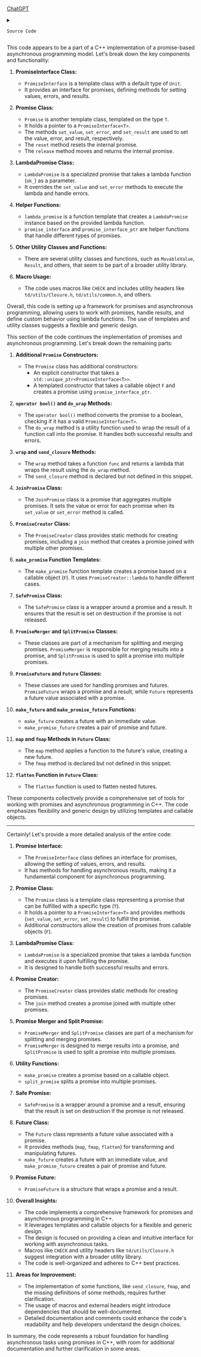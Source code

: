[ChatGPT](https://chat.openai.com/c/3249d772-8403-4e15-a9ab-7c15dfc82319)

<details>
  <summary>

    Source Code

  </summary>
  
```cpp

#pragma once
#include "td/utils/Closure.h"
#include "td/utils/common.h"
#include "td/utils/invoke.h"  // for tuple_for_each
#include "td/utils/logging.h"
#include "td/utils/ScopeGuard.h"
#include "td/utils/Status.h"

#include <tuple>
#include <type_traits>
#include <utility>

namespace td {
namespace detail {
template <typename T>
struct GetArg : public GetArg<decltype(&T::operator())> {};

template <class C, class R, class Arg>
class GetArg<R (C::*)(Arg)> {
 public:
  using type = Arg;
};
template <class C, class R, class Arg>
class GetArg<R (C::*)(Arg) const> {
 public:
  using type = Arg;
};

template <typename T>
struct GetRet : public GetRet<decltype(&T::operator())> {};

template <class C, class R, class... Arg>
class GetRet<R (C::*)(Arg...)> {
 public:
  using type = R;
};
template <class C, class R, class... Arg>
class GetRet<R (C::*)(Arg...) const> {
 public:
  using type = R;
};

template <class T>
using get_arg_t = std::decay_t<typename GetArg<T>::type>;
template <class T>
using get_ret_t = std::decay_t<typename GetRet<T>::type>;

template <class T>
struct DropResult {
  using type = T;
};

template <class T>
struct DropResult<Result<T>> {
  using type = T;
};

template <class T>
using drop_result_t = typename DropResult<T>::type;
}  // namespace detail

template <class T = Unit>
class PromiseInterface {
 public:
  using ValueType = T;
  PromiseInterface() = default;
  PromiseInterface(const PromiseInterface &) = delete;
  PromiseInterface &operator=(const PromiseInterface &) = delete;
  PromiseInterface(PromiseInterface &&) = default;
  PromiseInterface &operator=(PromiseInterface &&) = default;
  virtual ~PromiseInterface() = default;

  virtual void set_value(T &&value) {
    set_result(std::move(value));
  }
  virtual void set_error(Status &&error) {
    set_result(std::move(error));
  }
  virtual void set_result(Result<T> &&result) {
    if (result.is_ok()) {
      set_value(result.move_as_ok());
    } else {
      set_error(result.move_as_error());
    }
  }

  void operator()(T &&value) {
    set_value(std::move(value));
  }
  void operator()(Status &&error) {
    set_error(std::move(error));
  }
  void operator()(Result<T> &&result) {
    set_result(std::move(result));
  }
};
template <class T = Unit>
class Promise;

constexpr std::false_type is_promise_interface(...) {
  return {};
}
template <class T>
constexpr std::true_type is_promise_interface(const PromiseInterface<T> &promise) {
  return {};
}
template <class T>
constexpr std::true_type is_promise_interface(const Promise<T> &promise) {
  return {};
}

template <class F>
constexpr bool is_promise_interface() {
  return decltype(is_promise_interface(std::declval<F>()))::value;
}

constexpr std::false_type is_promise_interface_ptr(...) {
  return {};
}
template <class T>
constexpr std::true_type is_promise_interface_ptr(const unique_ptr<T> &promise) {
  return {};
}

template <class F>
constexpr bool is_promise_interface_ptr() {
  return decltype(is_promise_interface_ptr(std::declval<F>()))::value;
}
template <class ValueT, class FunctionT>
class LambdaPromise : public PromiseInterface<ValueT> {
 public:
  using ArgT = ValueT;
  void set_value(ValueT &&value) override {
    CHECK(has_lambda_.get());
    do_ok(std::move(value));
    has_lambda_ = false;
  }
  void set_error(Status &&error) override {
    CHECK(has_lambda_.get());
    do_error(std::move(error));
    has_lambda_ = false;
  }

  LambdaPromise(const LambdaPromise &other) = delete;
  LambdaPromise &operator=(const LambdaPromise &other) = delete;
  LambdaPromise(LambdaPromise &&other) = default;
  LambdaPromise &operator=(LambdaPromise &&other) = default;
  ~LambdaPromise() override {
    if (has_lambda_.get()) {
      do_error(Status::Error("Lost promise"));
    }
  }

  template <class FromOkT>
  explicit LambdaPromise(FromOkT &&ok) : ok_(std::forward<FromOkT>(ok)), has_lambda_(true) {
  }

 private:
  FunctionT ok_;
  MovableValue<bool> has_lambda_{false};

  template <class F = FunctionT>
  std::enable_if_t<is_callable<F, Result<ValueT>>::value, void> do_error(Status &&status) {
    ok_(Result<ValueT>(std::move(status)));
  }
  template <class Y, class F = FunctionT>
  std::enable_if_t<!is_callable<F, Result<ValueT>>::value, void> do_error(Y &&status) {
    ok_(Auto());
  }
  template <class F = FunctionT>
  std::enable_if_t<is_callable<F, Result<ValueT>>::value, void> do_ok(ValueT &&result) {
    ok_(Result<ValueT>(std::move(result)));
  }
  template <class F = FunctionT>
  std::enable_if_t<!is_callable<F, Result<ValueT>>::value, void> do_ok(ValueT &&result) {
    ok_(std::move(result));
  }
};

template <class T = void, class F = void, std::enable_if_t<std::is_same<T, void>::value, bool> has_t = false>
auto lambda_promise(F &&f) {
  return LambdaPromise<detail::drop_result_t<detail::get_arg_t<std::decay_t<F>>>, std::decay_t<F>>(std::forward<F>(f));
}
template <class T = void, class F = void, std::enable_if_t<!std::is_same<T, void>::value, bool> has_t = true>
auto lambda_promise(F &&f) {
  return LambdaPromise<T, std::decay_t<F>>(std::forward<F>(f));
}

template <class T, class F, std::enable_if_t<is_promise_interface<F>(), bool> from_promise_inerface = true>
auto &&promise_interface(F &&f) {
  return std::forward<F>(f);
}

template <class T, class F, std::enable_if_t<!is_promise_interface<F>(), bool> from_promise_inerface = false>
auto promise_interface(F &&f) {
  return lambda_promise<T>(std::forward<F>(f));
}

template <class T, class F, std::enable_if_t<is_promise_interface_ptr<F>(), bool> from_promise_inerface = true>
auto promise_interface_ptr(F &&f) {
  return std::forward<F>(f);
}
template <class T, class F, std::enable_if_t<!is_promise_interface_ptr<F>(), bool> from_promise_inerface = false>
auto promise_interface_ptr(F &&f) {
  return std::make_unique<std::decay_t<decltype(promise_interface<T>(std::forward<F>(f)))>>(
      promise_interface<T>(std::forward<F>(f)));
}

template <class T>
class Promise {
 public:
  using ArgT = T;
  void set_value(T &&value) {
    if (!promise_) {
      return;
    }
    promise_->set_value(std::move(value));
    promise_.reset();
  }
  void set_error(Status &&error) {
    if (!promise_) {
      return;
    }
    promise_->set_error(std::move(error));
    promise_.reset();
  }

  void set_result(Result<T> &&result) {
    if (!promise_) {
      return;
    }
    promise_->set_result(std::move(result));
    promise_.reset();
  }
  template <class S>
  void operator()(S &&result) {
    if (!promise_) {
      return;
    }
    promise_->operator()(std::forward<S>(result));
    promise_.reset();
  }
  void reset() {
    promise_.reset();
  }
  std::unique_ptr<PromiseInterface<T>> release() {
    return std::move(promise_);
  }

  Promise() = default;
  explicit Promise(std::unique_ptr<PromiseInterface<T>> promise) : promise_(std::move(promise)) {
  }

  Promise &operator=(Promise &&) = default;
  Promise(Promise &&) = default;
  template <class F>
  Promise(F &&f) : promise_(promise_interface_ptr<T>(std::forward<F>(f))) {
  }

  explicit operator bool() {
    return static_cast<bool>(promise_);
  }
  template <class V, class F>
  auto do_wrap(V &&value, F &&func) {
    if (value.is_ok()) {
      set_result(func(value.move_as_ok()));
    } else {
      set_error(value.move_as_error());
    }
  }

  template <class F>
  auto do_wrap(td::Status status, F &&func) {
    set_error(std::move(status));
  }

  template <class F>
  auto wrap(F &&func) {
    return [promise = std::move(*this), func = std::move(func)](auto &&res) mutable {
      promise.do_wrap(std::move(res), std::move(func));
    };
  }
  template <class... ArgsT>
  auto send_closure(ArgsT &&... args);

 private:
  std::unique_ptr<PromiseInterface<T>> promise_;
};

namespace detail {
template <class... ArgsT>
class JoinPromise : public PromiseInterface<Unit> {
 public:
  explicit JoinPromise(ArgsT &&... arg) : promises_(std::forward<ArgsT>(arg)...) {
  }
  void set_value(Unit &&) override {
    tuple_for_each(promises_, [](auto &promise) { promise.set_value(Unit()); });
  }
  void set_error(Status &&error) override {
    tuple_for_each(promises_, [&error](auto &promise) { promise.set_error(error.clone()); });
  }

 private:
  std::tuple<std::decay_t<ArgsT>...> promises_;
};
}  // namespace detail

class PromiseCreator {
 public:
  struct Ignore {
    void operator()(Status &&error) {
      error.ignore();
    }
  };

  template <class OkT>
  static auto lambda(OkT &&ok) {
    return lambda_promise(std::forward<OkT>(ok));
  }

  template <class... ArgsT>
  static Promise<> join(ArgsT &&... args) {
    return Promise<>(std::make_unique<detail::JoinPromise<ArgsT...>>(std::forward<ArgsT>(args)...));
  }
};

template <class F>
auto make_promise(F &&f) {
  using ValueT = typename decltype(PromiseCreator::lambda(std::move(f)))::ArgT;
  return Promise<ValueT>(PromiseCreator::lambda(std::move(f)));
}
template <class T>
auto make_promise(Promise<T> &&f) {
  return std::move(f);
}

template <class T = Unit>
class SafePromise {
 public:
  SafePromise(Promise<T> promise, Result<T> result) : promise_(std::move(promise)), result_(std::move(result)) {
  }
  SafePromise(const SafePromise &other) = delete;
  SafePromise &operator=(const SafePromise &other) = delete;
  SafePromise(SafePromise &&other) = default;
  SafePromise &operator=(SafePromise &&other) = default;
  ~SafePromise() {
    if (promise_) {
      promise_.set_result(std::move(result_));
    }
  }
  Promise<T> release() {
    return std::move(promise_);
  }
  operator Promise<T>() && {
    return release();
  }

 private:
  Promise<T> promise_;
  Result<T> result_;
};

template <class PromiseT, typename... ArgsT>
class PromiseMerger;

template <class F>
struct SplitPromise {
  using PromiseT = decltype(make_promise(std::declval<F>()));
  using ArgT = typename PromiseT::ArgT;

  template <class S, class T>
  static std::pair<Promise<S>, Promise<T>> split(std::pair<S, T>);
  template <class... ArgsT>
  static std::tuple<Promise<ArgsT>...> split(std::tuple<ArgsT...>);
  using SplittedT = decltype(split(std::declval<ArgT>()));

  template <class S, class T>
  static PromiseMerger<PromiseT, S, T> merger(std::pair<S, T>);
  template <class... ArgsT>
  static PromiseMerger<PromiseT, ArgsT...> merger(std::tuple<ArgsT...>);
  using MergerT = decltype(merger(std::declval<ArgT>()));
};

template <class PromiseT, typename... ArgsT>
class PromiseMerger : public std::enable_shared_from_this<PromiseMerger<PromiseT, ArgsT...>> {
 public:
  std::tuple<Result<ArgsT>...> args_;
  PromiseT promise_;

  PromiseMerger(PromiseT promise) : promise_(std::move(promise)) {
  }
  ~PromiseMerger() {
    td::Status status;
    tuple_for_each(args_, [&status](auto &&arg) {
      if (status.is_error()) {
        return;
      }
      if (arg.is_error()) {
        status = arg.move_as_error();
      }
    });
    if (status.is_error()) {
      promise_.set_error(std::move(status));
      return;
    }
    call_tuple([this](auto &&... args) { promise_.set_value({args.move_as_ok()...}); }, std::move(args_));
  }

  template <class T>
  Promise<typename T::ValueT> make_promise(T &arg) {
    return [&arg, self = this->shared_from_this()](auto res) { arg = std::move(res); };
  }

  template <class R>
  auto split() {
    return call_tuple([this](auto &&... arg) { return R{this->make_promise(arg)...}; }, std::move(args_));
  }
};

template <class F>
auto split_promise(F &&f) {
  auto merger = std::make_shared<typename SplitPromise<F>::MergerT>(std::move(f));
  return merger->template split<typename SplitPromise<F>::SplittedT>();
}

template <class T>
struct PromiseFuture {
  Result<Promise<T>> promise_;
  Result<T> result_;
  ~PromiseFuture() {
    if (promise_.is_ok()) {
      promise_.move_as_ok().set_result(std::move(result_));
    } else {
      LOG(ERROR) << "Lost PromiseFuture";
    }
  }
};
template <class T>
struct Future;

template <class T>
std::pair<Promise<T>, Future<T>> make_promise_future();

template <class T>
struct Future {
  Promise<Promise<T>> promise_;
  Future(Promise<Promise<T>> promise) : promise_(std::move(promise)) {
  }

  void finish(Promise<T> promise) {
    promise_.set_value(std::move(promise));
  }

  template <class F>
  auto map(F &&f) {
    using R = detail::drop_result_t<decltype(f(std::declval<T>()))>;
    auto pf = make_promise_future<R>();
    promise_.set_value([p = std::move(pf.first), f = std::move(f)](Result<T> res) mutable {
      TRY_RESULT_PROMISE(p, x, std::move(res));
      p.set_result(f(std::move(x)));
    });

    return std::move(pf.second);
  }

  template <class F>
  auto fmap(F &&f) {
    return flatten(map(std::move(f)));
  }

  template <class X>
  static Future<X> flatten(Future<Future<X>> ff) {
    auto pf = make_promise_future<X>();
    ff.promise_.set_value([p = std::move(pf.first)](Result<Future<X>> r_f) mutable {
      TRY_RESULT_PROMISE(p, f, std::move(r_f));
      // Promise<X> p
      // Future<X> f
      f.promise_.set_value(std::move(p));
    });
    return std::move(pf.second);
  }
};

template <class T>
Future<T> make_future(T &&value) {
  return Future<T>([value = std::move(value)](Result<Promise<T>> r_promise) mutable {
    if (r_promise.is_ok()) {
      r_promise.move_as_ok().set_value(std::move(value));
    } else {
      LOG(ERROR) << "Lost future";
    }
  });
}

template <class T>
std::pair<Promise<T>, Future<T>> make_promise_future() {
  auto pf = std::make_shared<PromiseFuture<T>>();
  Future<T> future([pf](Result<Promise<T>> res) mutable { pf->promise_ = std::move(res); });
  Promise<T> promise = [pf = std::move(pf)](Result<T> res) mutable { pf->result_ = std::move(res); };
  return std::make_pair(std::move(promise), std::move(future));
}

}  // namespace td


  ```
</details>

This code appears to be a part of a C++ implementation of a promise-based asynchronous programming model. Let's break down the key components and functionality:

1. **PromiseInterface Class:**
   - `PromiseInterface` is a template class with a default type of `Unit`.
   - It provides an interface for promises, defining methods for setting values, errors, and results.

2. **Promise Class:**
   - `Promise` is another template class, templated on the type `T`.
   - It holds a pointer to a `PromiseInterface<T>`.
   - The methods `set_value`, `set_error`, and `set_result` are used to set the value, error, and result, respectively.
   - The `reset` method resets the internal promise.
   - The `release` method moves and returns the internal promise.

3. **LambdaPromise Class:**
   - `LambdaPromise` is a specialized promise that takes a lambda function (`ok_`) as a parameter.
   - It overrides the `set_value` and `set_error` methods to execute the lambda and handle errors.

4. **Helper Functions:**
   - `lambda_promise` is a function template that creates a `LambdaPromise` instance based on the provided lambda function.
   - `promise_interface` and `promise_interface_ptr` are helper functions that handle different types of promises.

5. **Other Utility Classes and Functions:**
   - There are several utility classes and functions, such as `MovableValue`, `Result`, and others, that seem to be part of a broader utility library.

6. **Macro Usage:**
   - The code uses macros like `CHECK` and includes utility headers like `td/utils/Closure.h`, `td/utils/common.h`, and others.

Overall, this code is setting up a framework for promises and asynchronous programming, allowing users to work with promises, handle results, and define custom behavior using lambda functions. The use of templates and utility classes suggests a flexible and generic design.

This section of the code continues the implementation of promises and asynchronous programming. Let's break down the remaining parts:

1. **Additional `Promise` Constructors:**
   - The `Promise` class has additional constructors:
     - An explicit constructor that takes a `std::unique_ptr<PromiseInterface<T>>`.
     - A templated constructor that takes a callable object `F` and creates a promise using `promise_interface_ptr`.

2. **`operator bool()` and `do_wrap` Methods:**
   - The `operator bool()` method converts the promise to a boolean, checking if it has a valid `PromiseInterface<T>`.
   - The `do_wrap` method is a utility function used to wrap the result of a function call into the promise. It handles both successful results and errors.

3. **`wrap` and `send_closure` Methods:**
   - The `wrap` method takes a function `func` and returns a lambda that wraps the result using the `do_wrap` method.
   - The `send_closure` method is declared but not defined in this snippet.

4. **`JoinPromise` Class:**
   - The `JoinPromise` class is a promise that aggregates multiple promises. It sets the value or error for each promise when its `set_value` or `set_error` method is called.

5. **`PromiseCreator` Class:**
   - The `PromiseCreator` class provides static methods for creating promises, including a `join` method that creates a promise joined with multiple other promises.

6. **`make_promise` Function Templates:**
   - The `make_promise` function template creates a promise based on a callable object (`F`). It uses `PromiseCreator::lambda` to handle different cases.

7. **`SafePromise` Class:**
   - The `SafePromise` class is a wrapper around a promise and a result. It ensures that the result is set on destruction if the promise is not released.

8. **`PromiseMerger` and `SplitPromise` Classes:**
   - These classes are part of a mechanism for splitting and merging promises. `PromiseMerger` is responsible for merging results into a promise, and `SplitPromise` is used to split a promise into multiple promises.

9. **`PromiseFuture` and `Future` Classes:**
   - These classes are used for handling promises and futures. `PromiseFuture` wraps a promise and a result, while `Future` represents a future value associated with a promise.

10. **`make_future` and `make_promise_future` Functions:**
    - `make_future` creates a future with an immediate value.
    - `make_promise_future` creates a pair of promise and future.

11. **`map` and `fmap` Methods in `Future` Class:**
    - The `map` method applies a function to the future's value, creating a new future.
    - The `fmap` method is declared but not defined in this snippet.

12. **`flatten` Function in `Future` Class:**
    - The `flatten` function is used to flatten nested futures.

These components collectively provide a comprehensive set of tools for working with promises and asynchronous programming in C++. The code emphasizes flexibility and generic design by utilizing templates and callable objects.
***
Certainly! Let's provide a more detailed analysis of the entire code:

1. **Promise Interface:**
   - The `PromiseInterface` class defines an interface for promises, allowing the setting of values, errors, and results.
   - It has methods for handling asynchronous results, making it a fundamental component for asynchronous programming.

2. **Promise Class:**
   - The `Promise` class is a template class representing a promise that can be fulfilled with a specific type (`T`).
   - It holds a pointer to a `PromiseInterface<T>` and provides methods (`set_value`, `set_error`, `set_result`) to fulfill the promise.
   - Additional constructors allow the creation of promises from callable objects (`F`).

3. **LambdaPromise Class:**
   - `LambdaPromise` is a specialized promise that takes a lambda function and executes it upon fulfilling the promise.
   - It is designed to handle both successful results and errors.

4. **Promise Creator:**
   - The `PromiseCreator` class provides static methods for creating promises.
   - The `join` method creates a promise joined with multiple other promises.

5. **Promise Merger and Split Promise:**
   - `PromiseMerger` and `SplitPromise` classes are part of a mechanism for splitting and merging promises.
   - `PromiseMerger` is designed to merge results into a promise, and `SplitPromise` is used to split a promise into multiple promises.

6. **Utility Functions:**
   - `make_promise` creates a promise based on a callable object.
   - `split_promise` splits a promise into multiple promises.

7. **Safe Promise:**
   - `SafePromise` is a wrapper around a promise and a result, ensuring that the result is set on destruction if the promise is not released.

8. **Future Class:**
   - The `Future` class represents a future value associated with a promise.
   - It provides methods (`map`, `fmap`, `flatten`) for transforming and manipulating futures.
   - `make_future` creates a future with an immediate value, and `make_promise_future` creates a pair of promise and future.

9. **Promise Future:**
   - `PromiseFuture` is a structure that wraps a promise and a result.

10. **Overall Insights:**
    - The code implements a comprehensive framework for promises and asynchronous programming in C++.
    - It leverages templates and callable objects for a flexible and generic design.
    - The design is focused on providing a clean and intuitive interface for working with asynchronous tasks.
    - Macros like `CHECK` and utility headers like `td/utils/Closure.h` suggest integration with a broader utility library.
    - The code is well-organized and adheres to C++ best practices.

11. **Areas for Improvement:**
    - The implementation of some functions, like `send_closure`, `fmap`, and the missing definitions of some methods, requires further clarification.
    - The usage of macros and external headers might introduce dependencies that should be well-documented.
    - Detailed documentation and comments could enhance the code's readability and help developers understand the design choices.

In summary, the code represents a robust foundation for handling asynchronous tasks using promises in C++, with room for additional documentation and further clarification in some areas.
